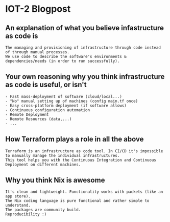 # IOT-2 Blogpost

## An explanation of what you believe infastructure as code is
```
The managing and provisioning of infrastructure through code instead of through manual processes.
We use code to describe the software's environments & dependencies/needs (in order to run successfully).
```

## Your own reasoning why you think infrastructure as code is useful, or isn't
```
- Fast mass-deployment of software (cloud/local...)
- "No" manual setting up of machines (config main.tf once)
- Easy cross-platform deployment (if software allows)
- Continuous configuration automation
- Remote Deployment
- Remote Resources (data,...)
- ...
```

## How Terraform plays a role in all the above
```
Terraform is an infrastructure as code tool. In CI/CD it's impossible to manually manage the individual infrastructures.
This tool helps you with the Continuous Integration and Continuous Deployment on different machines.
```

## Why you think Nix is awesome
```
It's clean and lightweight. Functionality works with packets (like an app store).
The Nix coding language is pure functional and rather simple to understand.
The packages are community build.
Reproducibility :)
```

